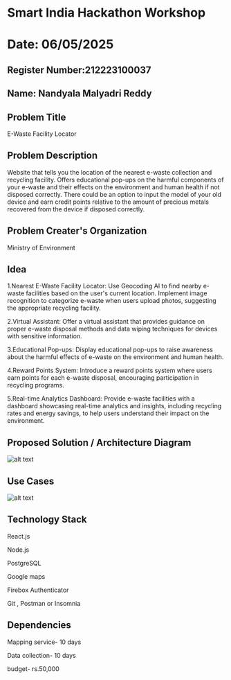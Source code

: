 # Smart India Hackathon Workshop
# Date: 06/05/2025
## Register Number:212223100037
## Name: Nandyala Malyadri Reddy

## Problem Title 


E-Waste Facility Locator
## Problem Description
Website that tells you the location of the nearest e-waste collection and recycling facility. Offers educational pop-ups on the harmful components of your e-waste and their effects on the environment and human health if not disposed correctly. There could be an option to input the model of your old device and earn credit points relative to the amount of precious metals recovered from the device if disposed correctly.
## Problem Creater's Organization
Ministry of Environment

## Idea
1.Nearest E-Waste Facility Locator:
Use Geocoding AI to find nearby e-waste facilities based on the user's current location.
Implement image recognition to categorize e-waste when users upload photos, suggesting the appropriate recycling facility.

2.Virtual Assistant:
Offer a virtual assistant that provides guidance on proper e-waste disposal methods and data wiping techniques for devices with sensitive information.

3.Educational Pop-ups:
Display educational pop-ups to raise awareness about the harmful effects of e-waste on the environment and human health.

4.Reward Points System:
Introduce a reward points system where users earn points for each e-waste disposal, encouraging participation in recycling programs.

5.Real-time Analytics Dashboard:
Provide e-waste facilities with a dashboard showcasing real-time analytics and insights, including recycling rates and energy savings, to help users understand their impact on the environment.








## Proposed Solution / Architecture Diagram
![alt text](image-1.png)

## Use Cases
![alt text](10-2.jpg)

## Technology Stack
React.js

Node.js 

PostgreSQL

Google maps

Firebox Authenticator

Git , Postman or Insomnia

## Dependencies

Mapping service- 10 days

Data collection- 10 days

budget- rs.50,000

